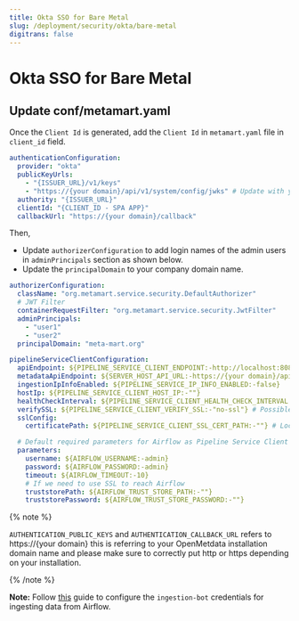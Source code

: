 ```yaml
---
title: Okta SSO for Bare Metal
slug: /deployment/security/okta/bare-metal
digitrans: false
---
```


# Okta SSO for Bare Metal

## Update conf/metamart.yaml

Once the `Client Id` is generated, add the `Client Id` in `metamart.yaml` file in `client_id` field.

```yaml
authenticationConfiguration:
  provider: "okta"
  publicKeyUrls:
    - "{ISSUER_URL}/v1/keys"
    - "https://{your domain}/api/v1/system/config/jwks" # Update with your Domain and Make sure this "/api/v1/system/config/jwks" is always configured to enable JWT tokens
  authority: "{ISSUER_URL}"
  clientId: "{CLIENT_ID - SPA APP}"
  callbackUrl: "https://{your domain}/callback"
```

Then, 
- Update `authorizerConfiguration` to add login names of the admin users in `adminPrincipals` section as shown below.
- Update the `principalDomain` to your company domain name.

```yaml
authorizerConfiguration:
  className: "org.metamart.service.security.DefaultAuthorizer"
  # JWT Filter
  containerRequestFilter: "org.metamart.service.security.JwtFilter"
  adminPrincipals:
    - "user1"
    - "user2"
  principalDomain: "meta-mart.org"
```

```yaml
pipelineServiceClientConfiguration:
  apiEndpoint: ${PIPELINE_SERVICE_CLIENT_ENDPOINT:-http://localhost:8080}
  metadataApiEndpoint: ${SERVER_HOST_API_URL:-https://{your domain}/api}
  ingestionIpInfoEnabled: ${PIPELINE_SERVICE_IP_INFO_ENABLED:-false}
  hostIp: ${PIPELINE_SERVICE_CLIENT_HOST_IP:-""}
  healthCheckInterval: ${PIPELINE_SERVICE_CLIENT_HEALTH_CHECK_INTERVAL:-300}
  verifySSL: ${PIPELINE_SERVICE_CLIENT_VERIFY_SSL:-"no-ssl"} # Possible values are "no-ssl", "ignore", "validate"
  sslConfig:
    certificatePath: ${PIPELINE_SERVICE_CLIENT_SSL_CERT_PATH:-""} # Local path for the Pipeline Service Client

  # Default required parameters for Airflow as Pipeline Service Client
  parameters:
    username: ${AIRFLOW_USERNAME:-admin}
    password: ${AIRFLOW_PASSWORD:-admin}
    timeout: ${AIRFLOW_TIMEOUT:-10}
    # If we need to use SSL to reach Airflow
    truststorePath: ${AIRFLOW_TRUST_STORE_PATH:-""}
    truststorePassword: ${AIRFLOW_TRUST_STORE_PASSWORD:-""}

```

{% note %}

`AUTHENTICATION_PUBLIC_KEYS` and `AUTHENTICATION_CALLBACK_URL` refers to https://{your domain} this is referring to your OpenMetdata installation domain name
and please make sure to correctly put http or https depending on your installation.

{% /note %}

**Note:** Follow [this](/developers/bots) guide to configure the `ingestion-bot` credentials for
ingesting data from Airflow.